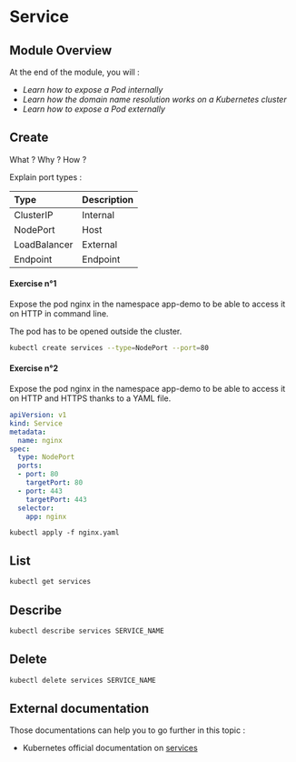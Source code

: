 # Service

## Module Overview

At the end of the module, you will :

* _Learn how to expose a Pod internally_
* _Learn how the domain name resolution works on a Kubernetes cluster_
* _Learn how to expose a Pod externally_

## Create

What ? Why ? How ?

Explain port types :

| Type | Description |
| :--- | :--- |
| ClusterIP | Internal |
| NodePort | Host |
| LoadBalancer | External |
| Endpoint | Endpoint |

#### Exercise n°1

Expose the pod nginx in the namespace app-demo to be able to access it on HTTP in command line.

The pod has to be opened outside the cluster.

```bash
kubectl create services --type=NodePort --port=80
```

#### Exercise n°2

Expose the pod nginx in the namespace app-demo to be able to access it on HTTP and HTTPS thanks to a YAML file.

```yaml
apiVersion: v1
kind: Service
metadata:
  name: nginx
spec:
  type: NodePort
  ports:
  - port: 80
    targetPort: 80
  - port: 443
    targetPort: 443
  selector:
    app: nginx
```

```text
kubectl apply -f nginx.yaml
```

## List

```bash
kubectl get services
```

## Describe

```bash
kubectl describe services SERVICE_NAME
```

## Delete

```bash
kubectl delete services SERVICE_NAME
```

## External documentation

Those documentations can help you to go further in this topic :

* Kubernetes official documentation on [services](https://kubernetes.io/docs/concepts/services-networking/service/)

